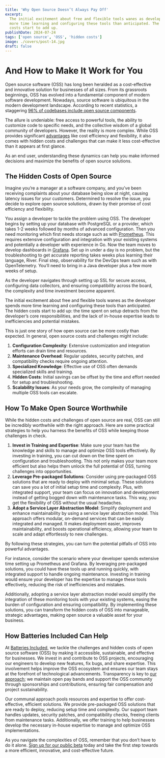 ```yaml
---
title: 'Why Open Source Doesn’t Always Pay Off'
excerpt:
  The initial excitement about free and flexible tools wanes as developers spend
  more time learning and configuring these tools than anticipated. The hidden
  costs start to add up.
publishDate: 2024-07-24
tags: ['open source', 'OSS', 'hidden costs']
image: ./covers/post-14.jpg
draft: false
---
```


# And How to Make It Work for You

Open source software (OSS) has long been heralded as a cost-effective and
innovative solution for businesses of all sizes. From its grassroots beginnings,
OSS has evolved into a fundamental component of modern software development.
Nowadays, source software is ubiquitous in the modern development landscape.
According to recent statistics, a staggering
[96% of codebases include open source components](https://thecoderegistry.com/understanding-software-licenses-a-critical-component-of-business-risk-management/#:~:text=In%20two%20separate%20studies%20by,licenses%20with%20a%20known%20vulnerability.).

The allure is undeniable: free access to powerful tools, the ability to
customize code to specific needs, and the collective wisdom of a global
community of developers. However, the reality is more complex. While OSS
provides significant
[advantages](https://www.batteriesincl.com/posts/open-source-platform) like cost
efficiency and flexibility, it also comes with hidden costs and challenges that
can make it less cost-effective than it appears at first glance.

As an end user, understanding these dynamics can help you make informed
decisions and maximize the benefits of open source solutions.

## The Hidden Costs of Open Source

Imagine you’re a manager at a software company, and you’ve been receiving
complaints about your database being slow at night, causing latency issues for
your customers. Determined to resolve the issue, you decide to explore open
source solutions, drawn by their promise of cost efficiency and flexibility.

You assign a developer to tackle the problem using OSS. The developer begins by
setting up your database with PostgreSQL or a provider, which takes 1-2 weeks
followed by months of advanced configuration. Then you need monitoring which
first needs storage such as with [Prometheus](https://prometheus.io/). This
requires extensive configuration and integration with your existing systems and
potentially a developer with experience in Go. Now the team moves to develop
dashboards in [Grafana](https://grafana.com/). Set up in under a day is no
problem, but the troubleshooting to get accurate reporting takes weeks plus
learning their language, River. Final step, observability for the DevOps team
such as with OpenTelemetry. You’ll need to bring in a Java developer plus a few
more weeks of setup.

As the developer navigates through setting up SSL for secure access, configuring
data collectors, and ensuring compatibility across the board, the complexity and
time investment become apparent.

The initial excitement about free and flexible tools wanes as the developer
spends more time learning and configuring these tools than anticipated. The
hidden costs start to add up: the time spent on setup detracts from the
developer’s core responsibilities, and the lack of in-house expertise leads to
inefficiencies and potential mistakes.

This is just one story of how open source can be more costly than expected. In
general, open source costs and challenges might include:

1. **Configuration Complexity**: Extensive customization and integration efforts
   can drain time and resources.
2. **Maintenance Overhead**: Regular updates, security patches, and
   compatibility checks require ongoing attention.
3. **Specialized Knowledge**: Effective use of OSS often demands specialized
   skills and training.
4. **Hidden Costs**: Initial savings can be offset by the time and effort needed
   for setup and troubleshooting.
5. **Scalability Issues**: As your needs grow, the complexity of managing
   multiple OSS tools can escalate.

## How To Make Open Source Worthwhile

While the hidden costs and challenges of open source are real, OSS can still be
incredibly worthwhile with the right approach. Here are some practical
strategies to help you harness the benefits of OSS while keeping those
challenges in check.

1. **Invest in Training and Expertise**: Make sure your team has the knowledge
   and skills to manage and optimize OSS tools effectively. By investing in
   training, you can cut down on the time spent on configuration and
   troubleshooting. This not only makes your team more efficient but also helps
   them unlock the full potential of OSS, turning challenges into opportunities.
2. **Leverage Pre-packaged Solutions**: Consider using pre-packaged OSS
   solutions that are ready to deploy with minimal setup. These solutions can
   save you a lot of initial setup time and complexity. Plus, with integrated
   support, your team can focus on innovation and development instead of getting
   bogged down with maintenance tasks. This way, you get the flexibility of OSS
   without the usual headaches.
3. **Adopt a Service Layer Abstraction Model**: Simplify deployment and enhance
   maintainability by using a service layer abstraction model. This approach
   offers modular, on-demand services that can be easily integrated and managed.
   It makes deployment easier, improves maintainability, and boosts operational
   efficiency, allowing your team to scale and adapt effortlessly to new
   challenges.

By following these strategies, you can turn the potential pitfalls of OSS into
powerful advantages.

For instance, consider the scenario where your developer spends extensive time
setting up Prometheus and Grafana. By leveraging pre-packaged solutions, you
could have these tools up and running quickly, with integrated support to handle
ongoing maintenance. Investing in training would ensure your developer has the
expertise to manage these tools effectively, reducing the risk of inefficiencies
and mistakes.

Additionally, adopting a service layer abstraction model would simplify the
integration of these monitoring tools with your existing systems, easing the
burden of configuration and ensuring compatibility. By implementing these
solutions, you can transform the hidden costs of OSS into manageable, strategic
advantages, making open source a valuable asset for your business.

## How Batteries Included Can Help

At [Batteries Included](https://www.batteriesincl.com/), we tackle the
challenges and hidden costs of open source software (OSS) by making it
accessible, sustainable, and effective for businesses. We invest in and
contribute to OSS projects, encouraging our engineers to develop new features,
fix bugs, and share expertise. This involvement helps improve the OSS ecosystem
and ensures our team stays at the forefront of technological advancements.
Transparency is key to
[our approach](https://www.batteriesincl.com/posts/vision); we maintain open pay
bands and support the OSS community through sponsorships and contributions,
ensuring fair compensation and project sustainability.

Our communal approach pools resources and expertise to offer cost-effective,
efficient solutions. We provide pre-packaged OSS solutions that are ready to
deploy, reducing setup time and complexity. Our support team handles updates,
security patches, and compatibility checks, freeing clients from maintenance
tasks. Additionally, we offer training to help businesses develop the necessary
in-house expertise to manage and optimize OSS implementations.

As you navigate the complexities of OSS, remember that you don’t have to do it
alone. [Sign up for our public beta](https://home.batteriesincl.com/signup)
today and take the first step towards a more efficient, innovative, and
cost-effective future.
